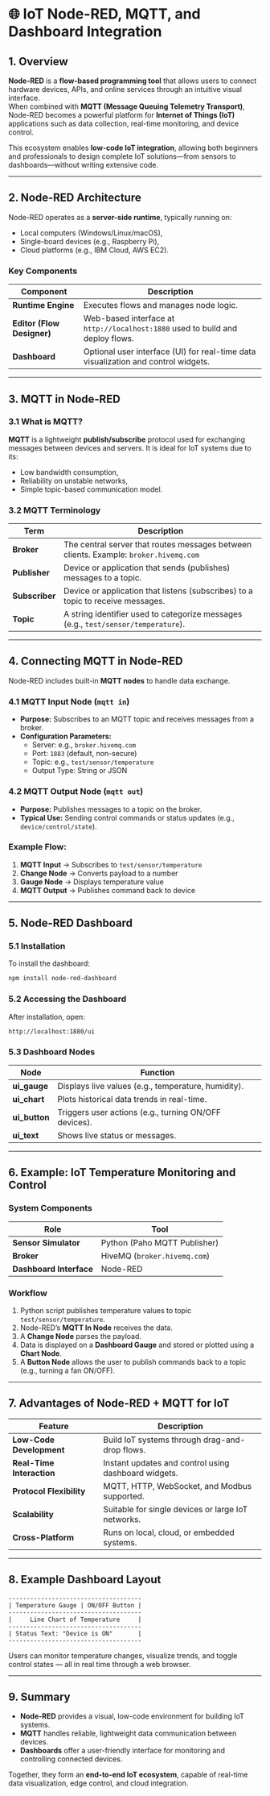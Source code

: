 # 🌐 IoT Node-RED, MQTT, and Dashboard Integration

## 1. Overview

**Node-RED** is a **flow-based programming tool** that allows users to connect hardware devices, APIs, and online services through an intuitive visual interface.  
When combined with **MQTT (Message Queuing Telemetry Transport)**, Node-RED becomes a powerful platform for **Internet of Things (IoT)** applications such as data collection, real-time monitoring, and device control.

This ecosystem enables **low-code IoT integration**, allowing both beginners and professionals to design complete IoT solutions—from sensors to dashboards—without writing extensive code.

---

## 2. Node-RED Architecture

Node-RED operates as a **server-side runtime**, typically running on:
- Local computers (Windows/Linux/macOS),
- Single-board devices (e.g., Raspberry Pi),
- Cloud platforms (e.g., IBM Cloud, AWS EC2).

### Key Components

| Component | Description |
|------------|-------------|
| **Runtime Engine** | Executes flows and manages node logic. |
| **Editor (Flow Designer)** | Web-based interface at `http://localhost:1880` used to build and deploy flows. |
| **Dashboard** | Optional user interface (UI) for real-time data visualization and control widgets. |

---

## 3. MQTT in Node-RED

### 3.1 What is MQTT?
**MQTT** is a lightweight **publish/subscribe** protocol used for exchanging messages between devices and servers. It is ideal for IoT systems due to its:
- Low bandwidth consumption,
- Reliability on unstable networks,
- Simple topic-based communication model.

### 3.2 MQTT Terminology

| Term | Description |
|------|--------------|
| **Broker** | The central server that routes messages between clients. Example: `broker.hivemq.com` |
| **Publisher** | Device or application that sends (publishes) messages to a topic. |
| **Subscriber** | Device or application that listens (subscribes) to a topic to receive messages. |
| **Topic** | A string identifier used to categorize messages (e.g., `test/sensor/temperature`). |

---

## 4. Connecting MQTT in Node-RED

Node-RED includes built-in **MQTT nodes** to handle data exchange.

### 4.1 MQTT Input Node (`mqtt in`)
- **Purpose:** Subscribes to an MQTT topic and receives messages from a broker.
- **Configuration Parameters:**
  - Server: e.g., `broker.hivemq.com`
  - Port: `1883` (default, non-secure)
  - Topic: e.g., `test/sensor/temperature`
  - Output Type: String or JSON

### 4.2 MQTT Output Node (`mqtt out`)
- **Purpose:** Publishes messages to a topic on the broker.
- **Typical Use:** Sending control commands or status updates (e.g., `device/control/state`).

### Example Flow:
1. **MQTT Input** → Subscribes to `test/sensor/temperature`  
2. **Change Node** → Converts payload to a number  
3. **Gauge Node** → Displays temperature value  
4. **MQTT Output** → Publishes command back to device  

---

## 5. Node-RED Dashboard

### 5.1 Installation
To install the dashboard:
```bash
npm install node-red-dashboard
```

### 5.2 Accessing the Dashboard
After installation, open:
```
http://localhost:1880/ui
```

### 5.3 Dashboard Nodes

| Node | Function |
|------|-----------|
| **ui_gauge** | Displays live values (e.g., temperature, humidity). |
| **ui_chart** | Plots historical data trends in real-time. |
| **ui_button** | Triggers user actions (e.g., turning ON/OFF devices). |
| **ui_text** | Shows live status or messages. |

---

## 6. Example: IoT Temperature Monitoring and Control

### System Components

| Role | Tool |
|------|------|
| **Sensor Simulator** | Python (Paho MQTT Publisher) |
| **Broker** | HiveMQ (`broker.hivemq.com`) |
| **Dashboard Interface** | Node-RED |

### Workflow
1. Python script publishes temperature values to topic `test/sensor/temperature`.  
2. Node-RED’s **MQTT In Node** receives the data.  
3. A **Change Node** parses the payload.  
4. Data is displayed on a **Dashboard Gauge** and stored or plotted using a **Chart Node**.  
5. A **Button Node** allows the user to publish commands back to a topic (e.g., turning a fan ON/OFF).

---

## 7. Advantages of Node-RED + MQTT for IoT

| Feature | Description |
|----------|--------------|
| **Low-Code Development** | Build IoT systems through drag-and-drop flows. |
| **Real-Time Interaction** | Instant updates and control using dashboard widgets. |
| **Protocol Flexibility** | MQTT, HTTP, WebSocket, and Modbus supported. |
| **Scalability** | Suitable for single devices or large IoT networks. |
| **Cross-Platform** | Runs on local, cloud, or embedded systems. |

---

## 8. Example Dashboard Layout

```
-------------------------------------
| Temperature Gauge | ON/OFF Button |
-------------------------------------
|     Line Chart of Temperature     |
-------------------------------------
| Status Text: "Device is ON"       |
-------------------------------------
```

Users can monitor temperature changes, visualize trends, and toggle control states — all in real time through a web browser.

---

## 9. Summary

- **Node-RED** provides a visual, low-code environment for building IoT systems.  
- **MQTT** handles reliable, lightweight data communication between devices.  
- **Dashboards** offer a user-friendly interface for monitoring and controlling connected devices.  

Together, they form an **end-to-end IoT ecosystem**, capable of real-time data visualization, edge control, and cloud integration.
